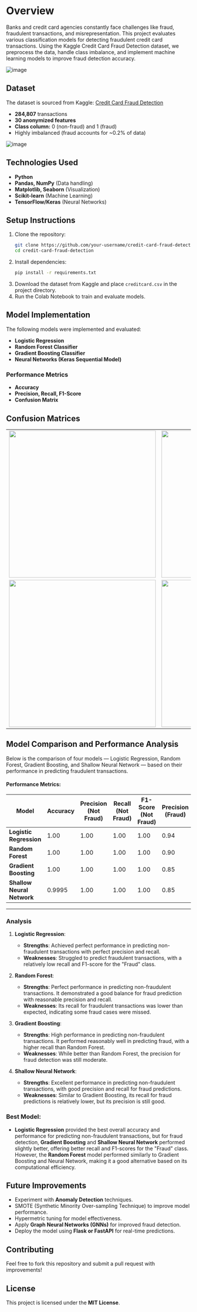 # Overview
Banks and credit card agencies constantly face challenges like fraud, fraudulent transactions, and misrepresentation. 
This project evaluates various classification models for detecting fraudulent credit card transactions. Using the Kaggle Credit Card Fraud Detection dataset, we preprocess the data, handle class imbalance, and implement machine learning models to improve fraud detection accuracy.

![image](https://github.com/user-attachments/assets/92caca6b-de54-4389-ab66-74b8eece4eb8)

## Dataset
The dataset is sourced from Kaggle:
[Credit Card Fraud Detection](https://www.kaggle.com/datasets/mlg-ulb/creditcardfraud)
- **284,807** transactions
- **30 anonymized features**
- **Class column:** 0 (non-fraud) and 1 (fraud)
- Highly imbalanced (fraud accounts for ~0.2% of data)
  
![image](https://github.com/user-attachments/assets/aa0b7e7e-d960-43de-a63f-42ff3198f0f2)

## Technologies Used
- **Python**
- **Pandas, NumPy** (Data handling)
- **Matplotlib, Seaborn** (Visualization)
- **Scikit-learn** (Machine Learning)
- **TensorFlow/Keras** (Neural Networks)

## Setup Instructions
1. Clone the repository:
   ```sh
   git clone https://github.com/your-username/credit-card-fraud-detection.git
   cd credit-card-fraud-detection
   ```
2. Install dependencies:
   ```sh
   pip install -r requirements.txt
   ```
3. Download the dataset from Kaggle and place `creditcard.csv` in the project directory.
4. Run the Colab Notebook to train and evaluate models.

## Model Implementation
The following models were implemented and evaluated:
- **Logistic Regression**
- **Random Forest Classifier**
- **Gradient Boosting Classifier**
- **Neural Networks (Keras Sequential Model)**

### Performance Metrics
- **Accuracy**
- **Precision, Recall, F1-Score**
- **Confusion Matrix**

## **Confusion Matrices**
<table>
  <tr>
    <td><img src="https://github.com/user-attachments/assets/f0d34e1d-21cc-45b9-b923-415cc58cbf6e" width="400"></td>
    <td><img src="https://github.com/user-attachments/assets/ee02ee72-0eea-4fc4-b620-cb6c7124683d" width="400"></td>
  </tr>
  <tr>
    <td><img src="https://github.com/user-attachments/assets/28ca6b30-7755-46d3-97eb-4402e8465290" width="400"></td>
    <td><img src="https://github.com/user-attachments/assets/5218c771-cd62-4aa7-b6b0-c4b8c1768dba" width="400"></td>
  </tr>
</table>


## **Model Comparison and Performance Analysis**

Below is the comparison of four models — Logistic Regression, Random Forest, Gradient Boosting, and Shallow Neural Network — based on their performance in predicting fraudulent transactions.

#### **Performance Metrics:**

| **Model**                      | **Accuracy** | **Precision (Not Fraud)** | **Recall (Not Fraud)** | **F1-Score (Not Fraud)** | **Precision (Fraud)** | **Recall (Fraud)** | **F1-Score (Fraud)** |
|---------------------------------|--------------|---------------------------|------------------------|--------------------------|-----------------------|--------------------|----------------------|
| **Logistic Regression**         | 1.00         | 1.00                      | 1.00                   | 1.00                     | 0.94                  | 0.63               | 0.76                 |
| **Random Forest**               | 1.00         | 1.00                      | 1.00                   | 1.00                     | 0.90                  | 0.55               | 0.68                 |
| **Gradient Boosting**           | 1.00         | 1.00                      | 1.00                   | 1.00                     | 0.85                  | 0.67               | 0.75                 |
| **Shallow Neural Network**      | 0.9995       | 1.00                      | 1.00                   | 1.00                     | 0.85                  | 0.67               | 0.75                 |

---

### **Analysis**

1. **Logistic Regression**:
   - **Strengths**: Achieved perfect performance in predicting non-fraudulent transactions with perfect precision and recall.
   - **Weaknesses**: Struggled to predict fraudulent transactions, with a relatively low recall and F1-score for the "Fraud" class.

2. **Random Forest**:
   - **Strengths**: Perfect performance in predicting non-fraudulent transactions. It demonstrated a good balance for fraud prediction with reasonable precision and recall.
   - **Weaknesses**: Its recall for fraudulent transactions was lower than expected, indicating some fraud cases were missed.

3. **Gradient Boosting**:
   - **Strengths**: High performance in predicting non-fraudulent transactions. It performed reasonably well in predicting fraud, with a higher recall than Random Forest.
   - **Weaknesses**: While better than Random Forest, the precision for fraud detection was still moderate.

4. **Shallow Neural Network**:
   - **Strengths**: Excellent performance in predicting non-fraudulent transactions, with good precision and recall for fraud predictions.
   - **Weaknesses**: Similar to Gradient Boosting, its recall for fraud predictions is relatively lower, but its precision is still good.

### **Best Model**:
- **Logistic Regression** provided the best overall accuracy and performance for predicting non-fraudulent transactions, but for fraud detection, **Gradient Boosting** and **Shallow Neural Network** performed slightly better, offering better recall and F1-scores for the "Fraud" class. However, the **Random Forest** model performed similarly to Gradient Boosting and Neural Network, making it a good alternative based on its computational efficiency.

## Future Improvements
- Experiment with **Anomaly Detection** techniques.
- SMOTE (Synthetic Minority Over-sampling Technique) to improve model performance.
- Hypermetric tuning for model effectiveness. 
- Apply **Graph Neural Networks (GNNs)** for improved fraud detection.
- Deploy the model using **Flask or FastAPI** for real-time predictions.

## Contributing
Feel free to fork this repository and submit a pull request with improvements!

## License
This project is licensed under the **MIT License**.
